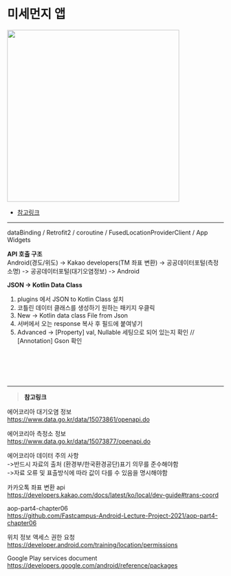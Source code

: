 # 미세먼지 앱

<img src="이미지 주소" height="400"/>

* <a href = "#ref">참고링크</a>
---

dataBinding / Retrofit2 / coroutine / FusedLocationProviderClient / App Widgets

**API 호출 구조**</br>
Android(경도/위도) -> Kakao developers(TM 좌표 변환) -> 공공데이터포털(측정소명) -> 공공데이터포털(대기오염정보) -> Android</br>


**JSON -> Kotlin Data Class**</br>
1. plugins 에서 JSON to Kotlin Class 설치</br>
2. 코틀린 데이터 클래스를 생성하기 원하는 패키지 우클릭</br>
3. New -> Kotlin data class File from Json</br>
4. 서버에서 오는 response 복사 후 필드에 붙여넣기</br>
5. Advanced -> [Property] val, Nullable 세팅으로 되어 있는지 확인 // [Annotation] Gson 확인</br>

<br></br>
<br></br>

---

><a id = "ref">**참고링크**</a></br>

에어코리아 대기오염 정보</br>
https://www.data.go.kr/data/15073861/openapi.do</br>

에어코리아 측정소 정보</br>
https://www.data.go.kr/data/15073877/openapi.do</br>

에어코리아 데이터 주의 사항</br>
->반드시 자료의 출처 (환경부/한국환경공단)표기 의무를 준수해야함</br>
->자료 오류 및 표출방식에 따라 값이 다를 수 있음을 명시해야함</br>

카카오톡 좌표 변환 api</br>
https://developers.kakao.com/docs/latest/ko/local/dev-guide#trans-coord</br>

aop-part4-chapter06</br>
https://github.com/Fastcampus-Android-Lecture-Project-2021/aop-part4-chapter06</br>

위치 정보 액세스 권한 요청</br>
https://developer.android.com/training/location/permissions</br>

Google Play services document</br>
https://developers.google.com/android/reference/packages</br>

